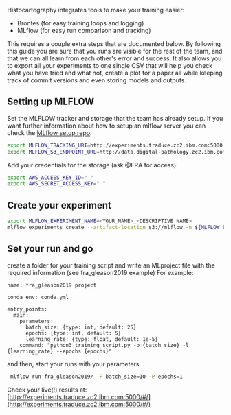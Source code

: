 Histocartography integrates tools to make your training easier:
- Brontes (for easy training loops and logging)
- MLflow (for easy run comparison and tracking)

This requires a couple extra steps that are documented below. 
By following this guide you are sure that you runs are visible for the rest of 
the team, and that we can all learn from each other's error and success.
It also allows you to export all your experiments to one single CSV that will 
help you check what you have tried and what not, create a plot for a paper all 
while keeping track of commit versions and even storing models and outputs.


## Setting up MLFLOW 

Set the MLFLOW tracker and storage that the team has already setup. 
If you want further information about how to setup an mlflow server 
you can check the [MLflow setup repo](https://github.ibm.com/CHCLS/mlflow_setup):
```sh
export MLFLOW_TRACKING_URI=http://experiments.traduce.zc2.ibm.com:5000
export MLFLOW_S3_ENDPOINT_URL=http://data.digital-pathology.zc2.ibm.com:9000
```

Add your credentials for the storage (ask @FRA for access):
```sh
export AWS_ACCESS_KEY_ID=" "
export AWS_SECRET_ACCESS_KEY=" "
```


## Create your experiment
```sh
export MLFLOW_EXPERIMENT_NAME=<YOUR_NAME>_<DESCRIPTIVE NAME>
mlflow experiments create --artifact-location s3://mlflow -n ${MLFLOW_EXPERIMENT_NAME}
```

## Set your run and go
create a folder for your training script and write an MLproject file with the
required information (see fra_gleason2019 example)
For example: 
```
name: fra_gleason2019 project

conda_env: conda.yml

entry_points:
  main:
    parameters:
      batch_size: {type: int, default: 25}
      epochs: {type: int, default: 5}
      learning_rate: {type: float, default: 1e-5}
    command: "python3 training_script.py -b {batch_size} -l {learning_rate} --epochs {epochs}"
```

and then, start your runs with your parameters
```sh
 mlflow run fra_gleason2019/ -P batch_size=10 -P epochs=1 
```

Check your live(!) results at: 
[http://experiments.traduce.zc2.ibm.com:5000/#/](http://experiments.traduce.zc2.ibm.com:5000/#/)